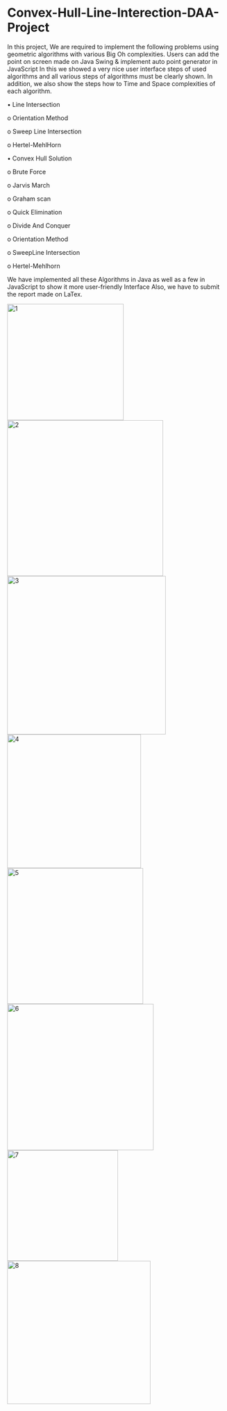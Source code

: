 # Convex-Hull-Line-Interection-DAA-Project

In this project, We are required to implement the following problems using geometric algorithms
with various Big Oh complexities. Users can add the point on screen made on Java Swing & implement auto point generator in JavaScript In this we showed a very nice user interface
steps of used algorithms and all various steps of algorithms must be clearly shown. In addition,
we also show the steps how to Time and Space complexities of each algorithm.

• Line Intersection

o Orientation Method 

o Sweep Line Intersection

o Hertel-MehlHorn

• Convex Hull Solution 

o Brute Force

o Jarvis March

o Graham scan


o Quick Elimination

o Divide And Conquer

o Orientation Method 

o SweepLine Intersection

o Hertel-Mehlhorn

We have implemented all these Algorithms in Java as well as a few in JavaScript to show it more user-friendly Interface
Also, we have to submit the report made on LaTex.

<img width="268" alt="1" src="https://github.com/ZeeshanJumabhoy/Convex-Hull-Line-Segment-DAA-PROJECT/assets/104393686/6f3912fa-6406-4c10-9d30-45f61c2a7eb8">

<img width="359" alt="2" src="https://github.com/ZeeshanJumabhoy/Convex-Hull-Line-Segment-DAA-PROJECT/assets/104393686/2a347c7b-727c-44fc-ab05-7cff09ab8cad">

<img width="365" alt="3" src="https://github.com/ZeeshanJumabhoy/Convex-Hull-Line-Segment-DAA-PROJECT/assets/104393686/df186f05-5398-40f6-addf-4e80690efe01">

<img width="308" alt="4" src="https://github.com/ZeeshanJumabhoy/Convex-Hull-Line-Segment-DAA-PROJECT/assets/104393686/58a5a36b-17aa-4923-ad74-2668a933f1cd">

<img width="313" alt="5" src="https://github.com/ZeeshanJumabhoy/Convex-Hull-Line-Segment-DAA-PROJECT/assets/104393686/6a7be412-3fb5-4d1d-a570-7a1ad518c9b0">

<img width="337" alt="6" src="https://github.com/ZeeshanJumabhoy/Convex-Hull-Line-Segment-DAA-PROJECT/assets/104393686/9a97544c-1f99-46a5-a0ca-ad24bc23ebe3">

<img width="255" alt="7" src="https://github.com/ZeeshanJumabhoy/Convex-Hull-Line-Segment-DAA-PROJECT/assets/104393686/21e4e748-0f64-404a-a55a-93a048037012">

<img width="330" alt="8" src="https://github.com/ZeeshanJumabhoy/Convex-Hull-Line-Segment-DAA-PROJECT/assets/104393686/2279a45e-3be0-44b2-8a26-f96f78109181">
